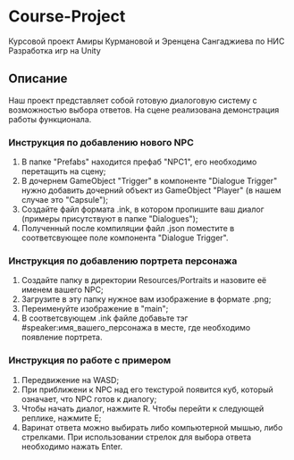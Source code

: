 # Course-Project
Курсовой проект Амиры Курмановой и Эренцена Сангаджиева по НИС Разработка игр на Unity

## Описание
Наш проект представляет собой готовую диалоговую систему с возможностью выбора ответов. На сцене реализована демонстрация работы функционала. 

### Инструкция по добавлению нового NPC
1. В папке "Prefabs" находится префаб "NPC1", его необходимо перетащить на сцену;
2. В дочернем GameObject "Trigger" в компоненте "Dialogue Trigger" нужно добавить дочерний объект из GameObject "Player" (в нашем случае это "Capsule");
3. Создайте файл формата .ink, в котором пропишите ваш диалог (примеры присутствуют в папке "Dialogues");
4. Полученный после компиляции файл .json поместите в соответсвующее поле компонента "Dialogue Trigger".
   
### Инструкция по добавлению портрета персонажа
1. Создайте папку в директории Resources/Portraits и назовите её именем вашего NPC;
2. Загрузите в эту папку нужное вам изображение в формате .png;
3. Переименуйте изображение в "main";
4. В соответсвующем .ink файле добавьте тэг #speaker:имя_вашего_персонажа в месте, где необходимо появление портрета.

### Инструкция по работе с примером
1. Передвижение на WASD;
2. При приближени к NPC над его текстурой появится куб, который означает, что NPC готов к диалогу;
3. Чтобы начать диалог, нажмите R. Чтобы перейти к следующей реплике, нажмите E;
4. Варинат ответа можно выбирать либо компьютерной мышью, либо стрелками. При использовании стрелок для выбора ответа необходимо нажать Enter.

